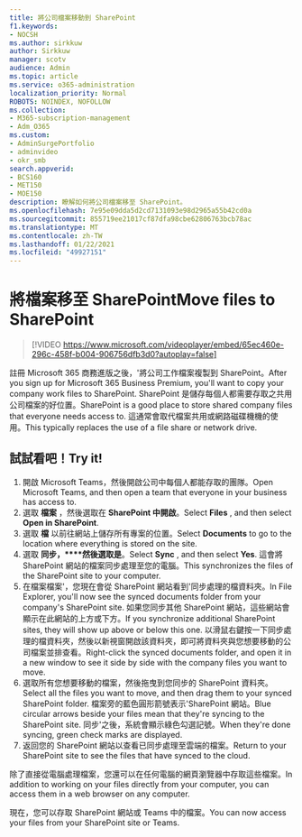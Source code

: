 ```yaml
---
title: 將公司檔案移動到 SharePoint
f1.keywords:
- NOCSH
ms.author: sirkkuw
author: Sirkkuw
manager: scotv
audience: Admin
ms.topic: article
ms.service: o365-administration
localization_priority: Normal
ROBOTS: NOINDEX, NOFOLLOW
ms.collection:
- M365-subscription-management
- Adm_O365
ms.custom:
- AdminSurgePortfolio
- adminvideo
- okr_smb
search.appverid:
- BCS160
- MET150
- MOE150
description: 瞭解如何將公司檔案移至 SharePoint。
ms.openlocfilehash: 7e95e09dda5d2cd7131093e98d2965a55b42cd0a
ms.sourcegitcommit: 855719ee21017cf87dfa98cbe62806763bcb78ac
ms.translationtype: MT
ms.contentlocale: zh-TW
ms.lasthandoff: 01/22/2021
ms.locfileid: "49927151"
---
```

# <a name="move-files-to-sharepoint"></a><span data-ttu-id="8d2fb-103">將檔案移至 SharePoint</span><span class="sxs-lookup"><span data-stu-id="8d2fb-103">Move files to SharePoint</span></span>

> [!VIDEO https://www.microsoft.com/videoplayer/embed/65ec460e-296c-458f-b004-906756dfb3d0?autoplay=false]

<span data-ttu-id="8d2fb-104">註冊 Microsoft 365 商務進版之後，&#39;將公司工作檔案複製到 SharePoint。</span><span class="sxs-lookup"><span data-stu-id="8d2fb-104">After you sign up for Microsoft 365 Business Premium, you&#39;ll want to copy your company work files to SharePoint.</span></span> <span data-ttu-id="8d2fb-105">SharePoint 是儲存每個人都需要存取之共用公司檔案的好位置。</span><span class="sxs-lookup"><span data-stu-id="8d2fb-105">SharePoint is a good place to store shared company files that everyone needs access to.</span></span> <span data-ttu-id="8d2fb-106">這通常會取代檔案共用或網路磁碟機機的使用。</span><span class="sxs-lookup"><span data-stu-id="8d2fb-106">This typically replaces the use of a file share or network drive.</span></span>

## <a name="try-it"></a><span data-ttu-id="8d2fb-107">試試看吧！</span><span class="sxs-lookup"><span data-stu-id="8d2fb-107">Try it!</span></span>

1. <span data-ttu-id="8d2fb-108">開啟 Microsoft Teams，然後開啟公司中每個人都能存取的團隊。</span><span class="sxs-lookup"><span data-stu-id="8d2fb-108">Open Microsoft Teams, and then open a team that everyone in your business has access to.</span></span>
2. <span data-ttu-id="8d2fb-109">選取  **檔案** ，然後選取在  **SharePoint 中開啟**。</span><span class="sxs-lookup"><span data-stu-id="8d2fb-109">Select  **Files** , and then select  **Open in SharePoint**.</span></span>
3. <span data-ttu-id="8d2fb-110">選取  **檔** 以前往網站上儲存所有專案的位置。</span><span class="sxs-lookup"><span data-stu-id="8d2fb-110">Select  **Documents** to go to the location where everything is stored on the site.</span></span>
4. <span data-ttu-id="8d2fb-111">選取 **同步，\*\*\*\*然後選取是**。</span><span class="sxs-lookup"><span data-stu-id="8d2fb-111">Select  **Sync** , and then select  **Yes**.</span></span> <span data-ttu-id="8d2fb-112">這會將 SharePoint 網站的檔案同步處理至您的電腦。</span><span class="sxs-lookup"><span data-stu-id="8d2fb-112">This synchronizes the files of the SharePoint site to your computer.</span></span>
5. <span data-ttu-id="8d2fb-113">在檔案檔案&#39;，您現在會從 SharePoint 網站看到&#39;同步處理的檔資料夾。</span><span class="sxs-lookup"><span data-stu-id="8d2fb-113">In File Explorer, you&#39;ll now see the synced documents folder from your company&#39;s SharePoint site.</span></span> <span data-ttu-id="8d2fb-114">如果您同步其他 SharePoint 網站，這些網站會顯示在此網站的上方或下方。</span><span class="sxs-lookup"><span data-stu-id="8d2fb-114">If you synchronize additional SharePoint sites, they will show up above or below this one.</span></span> <span data-ttu-id="8d2fb-115">以滑鼠右鍵按一下同步處理的檔資料夾，然後以新視窗開啟該資料夾，即可將資料夾與您想要移動的公司檔案並排查看。</span><span class="sxs-lookup"><span data-stu-id="8d2fb-115">Right-click the synced documents folder, and open it in a new window to see it side by side with the company files you want to move.</span></span>
6. <span data-ttu-id="8d2fb-116">選取所有您想要移動的檔案，然後拖曳到您同步的 SharePoint 資料夾。</span><span class="sxs-lookup"><span data-stu-id="8d2fb-116">Select all the files you want to move, and then drag them to your synced SharePoint folder.</span></span> <span data-ttu-id="8d2fb-117">檔案旁的藍色圓形箭號表示&#39;SharePoint 網站。</span><span class="sxs-lookup"><span data-stu-id="8d2fb-117">Blue circular arrows beside your files mean that they&#39;re syncing to the SharePoint site.</span></span> <span data-ttu-id="8d2fb-118">同步&#39;之後，系統會顯示綠色勾選記號。</span><span class="sxs-lookup"><span data-stu-id="8d2fb-118">When they&#39;re done syncing, green check marks are displayed.</span></span>
7. <span data-ttu-id="8d2fb-119">返回您的 SharePoint 網站以查看已同步處理至雲端的檔案。</span><span class="sxs-lookup"><span data-stu-id="8d2fb-119">Return to your SharePoint site to see the files that have synced to the cloud.</span></span>

<span data-ttu-id="8d2fb-120">除了直接從電腦處理檔案，您還可以在任何電腦的網頁瀏覽器中存取這些檔案。</span><span class="sxs-lookup"><span data-stu-id="8d2fb-120">In addition to working on your files directly from your computer, you can access them in a web browser on any computer.</span></span>

<span data-ttu-id="8d2fb-121">現在，您可以存取 SharePoint 網站或 Teams 中的檔案。</span><span class="sxs-lookup"><span data-stu-id="8d2fb-121">You can now access your files from your SharePoint site or Teams.</span></span>